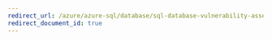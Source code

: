 ```yaml
---
redirect_url: /azure/azure-sql/database/sql-database-vulnerability-assessment-rules
redirect_document_id: true
---
```

